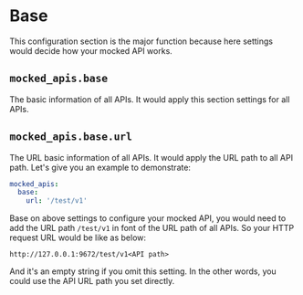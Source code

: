 # Base

This configuration section is the major function because here settings would decide how your mocked API works.


## ``mocked_apis.base``

The basic information of all APIs. It would apply this section settings for all APIs.


## ``mocked_apis.base.url``

The URL basic information of all APIs. It would apply the URL path to all API path. Let's give you an example to demonstrate:

```yaml
mocked_apis:
  base:
    url: '/test/v1'
```

Base on above settings to configure your mocked API, you would need to add the URL path ``/test/v1`` in font of the URL
path of all APIs. So your HTTP request URL would be like as below:

```console
http://127.0.0.1:9672/test/v1<API path>
```

And it's an empty string if you omit this setting. In the other words, you could use the API URL path you set directly.
